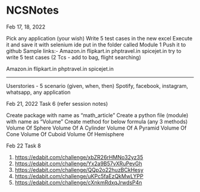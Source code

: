 # NCSNotes


Feb 17, 18, 2022

Pick any application (your wish)
Write 5 test cases in the new excel
Execute it and save it with selenium ide
put in the folder called Module 1
Push it to github
Sample links:- Amazon.in flipkart.in phptravel.in spicejet.in try to write 5 test cases (2 Tcs - add to bag, flight searching) 


Amazon.in
flipkart.in
phptravel.in
spicejet.in 

--- 

Userstories - 5 scenario (given, when, then)
Spotify, facebook, instagram, whatsapp, any application



Feb 21, 2022 Task 6 (refer session notes)

Create package with name as “math_article”
Create a python file (module) with name as “Volume”
Create method for below formula (any 3 methods) Volume Of Sphere Volume Of A Cylinder Volume Of A Pyramid Volume Of Cone Volume Of Cuboid Volume Of Hemisphere


Feb 22
Task 8 
1.	https://edabit.com/challenge/xbZR26rHMNo32yz35
2.	https://edabit.com/challenge/Yx2a9B57vXRuPevGh
3.	https://edabit.com/challenge/QQp2o22huzBCkHesy
4.	https://edabit.com/challenge/uKPc5faEzQkMwLYPP
5.	https://edabit.com/challenge/cXnkmRdxqJrwdsP4n
